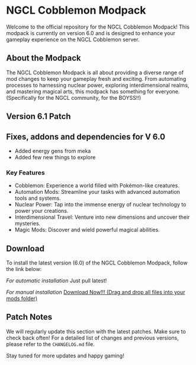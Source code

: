 # NGCL Cobblemon Modpack
Welcome to the official repository for the NGCL Cobblemon Modpack! This modpack is currently on version 6.0 and is designed to enhance your gameplay experience on the NGCL Cobblemon server.




## About the Modpack
The NGCL Cobblemon Modpack is all about providing a diverse range of mod changes to keep your gameplay fresh and exciting. From automating processes to harnessing nuclear power, exploring interdimensional realms, and mastering magical arts, this modpack has something for everyone. (Specifically for the NGCL community, for the BOYSS!!)

## Version 6.1 Patch
## Fixes, addons and dependencies for V 6.0
- Added energy gens from meka
- Added few new things to explore


### Key Features
- Cobblemon: Experience a world filled with Pokémon-like creatures.
- Automation Mods: Streamline your tasks with advanced automation tools and systems.
- Nuclear Power: Tap into the immense energy of nuclear technology to power your creations.
- Interdimensional Travel: Venture into new dimensions and uncover their mysteries.
- Magic Mods: Discover and wield powerful magical abilities.

## Download
To install the latest version (6.0) of the NGCL Cobblemon Modpack, follow the link below:

*For automatic installation*
Just pull latest! 

*For manual installation*
[Download Now!!! (Drag and drop all files into your mods folder)](https://drive.google.com/drive/folders/1U8s2D0cndALbDFTjXd4uknQ4sPCHCx5M?usp=sharing)

## Patch Notes
We will regularly update this section with the latest patches. Make sure to check back often!
For a detailed list of changes and previous versions, please refer to the `CHANGELOG.md` file.

Stay tuned for more updates and happy gaming!






